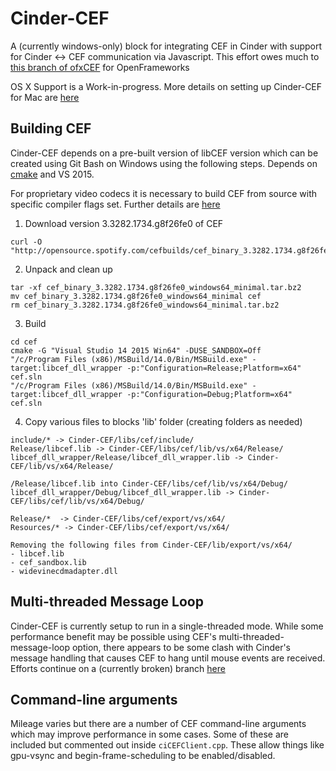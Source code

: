 # Cinder-CEF

A (currently windows-only) block for integrating CEF in Cinder with support for Cinder <-> CEF communication via Javascript.
This effort owes much to [this branch of ofxCEF](https://github.com/michaelbaisch/ofxCef/tree/make_it_work) for OpenFrameworks

OS X Support is a Work-in-progress. More details on setting up Cinder-CEF for Mac are [here](osx_notes.md)

## Building CEF

Cinder-CEF depends on a pre-built version of libCEF version which can be created using Git Bash on Windows using the following steps.
Depends on [cmake](https://cmake.org/download/) and VS 2015.

For proprietary video codecs it is necessary to build CEF from source with specific compiler flags set. Further details are [here](proprietary_codec_support.md)

1. Download version 3.3282.1734.g8f26fe0 of CEF

```
curl -O "http://opensource.spotify.com/cefbuilds/cef_binary_3.3282.1734.g8f26fe0_windows64_minimal.tar.bz2"
```

2. Unpack and clean up

```
tar -xf cef_binary_3.3282.1734.g8f26fe0_windows64_minimal.tar.bz2
mv cef_binary_3.3282.1734.g8f26fe0_windows64_minimal cef
rm cef_binary_3.3282.1734.g8f26fe0_windows64_minimal.tar.bz2
```

3. Build

```
cd cef
cmake -G "Visual Studio 14 2015 Win64" -DUSE_SANDBOX=Off
"/c/Program Files (x86)/MSBuild/14.0/Bin/MSBuild.exe" -target:libcef_dll_wrapper -p:"Configuration=Release;Platform=x64" cef.sln
"/c/Program Files (x86)/MSBuild/14.0/Bin/MSBuild.exe" -target:libcef_dll_wrapper -p:"Configuration=Debug;Platform=x64" cef.sln
```

4. Copy various files to blocks 'lib' folder (creating folders as needed)

```
include/* -> Cinder-CEF/libs/cef/include/
Release/libcef.lib -> Cinder-CEF/libs/cef/lib/vs/x64/Release/
libcef_dll_wrapper/Release/libcef_dll_wrapper.lib -> Cinder-CEF/lib/vs/x64/Release/

/Release/libcef.lib into Cinder-CEF/libs/cef/lib/vs/x64/Debug/
libcef_dll_wrapper/Debug/libcef_dll_wrapper.lib -> Cinder-CEF/libs/cef/lib/vs/x64/Debug/

Release/*  -> Cinder-CEF/libs/cef/export/vs/x64/
Resources/* -> Cinder-CEF/libs/cef/export/vs/x64/

Removing the following files from Cinder-CEF/lib/export/vs/x64/    
- libcef.lib
- cef_sandbox.lib
- widevinecdmadapter.dll
```

## Multi-threaded Message Loop

Cinder-CEF is currently setup to run in a single-threaded mode. While some performance benefit may be possible using CEF's multi-threaded-message-loop option, there appears to be some clash with Cinder's message handling that causes CEF to hang until mouse events are received. Efforts continue on a (currently broken) branch [here](https://github.com/codeoncanvas/Cinder-CEF/tree/multithreaded)

## Command-line arguments

Mileage varies but there are a number of CEF command-line arguments which may improve performance in some cases. Some of these are included but commented out inside `ciCEFClient.cpp`. These allow things like gpu-vsync and begin-frame-scheduling to be enabled/disabled.
